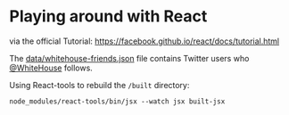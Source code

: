 
# Playing around with React

via the official Tutorial: https://facebook.github.io/react/docs/tutorial.html

The [data/whitehouse-friends.json](data/whitehouse-friends.json) file contains Twitter users who [@WhiteHouse](https://twitter.com/WhiteHouse) follows.


Using React-tools to rebuild the `/built` directory:

    node_modules/react-tools/bin/jsx --watch jsx built-jsx
